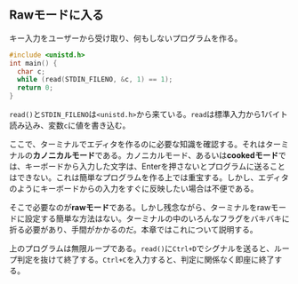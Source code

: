 ## Rawモードに入る

キー入力をユーザーから受け取り、何もしないプログラムを作る。

```c
#include <unistd.h>
int main() {
  char c;
  while (read(STDIN_FILENO, &c, 1) == 1);
  return 0;
}
```

`read()`と`STDIN_FILENO`は`<unistd.h>`から来ている。`read`は標準入力から1バイト読み込み、変数`c`に値を書き込む。

ここで、ターミナルでエディタを作るのに必要な知識を確認する。それはターミナルの**カノニカルモード**である。カノニカルモード、あるいは**cookedモード**では、キーボードから入力した文字は、Enterを押さないとプログラムに送ることはできない。これは簡単なプログラムを作る上では重宝する。しかし、エディタのようにキーボードからの入力をすぐに反映したい場合は不便である。

そこで必要なのが**rawモード**である。しかし残念ながら、ターミナルをrawモードに設定する簡単な方法はない。ターミナルの中のいろんなフラグをバキバキに折る必要があり、手間がかかるのだ。本章ではこれについて説明する。

上のプログラムは無限ループである。`read()`に`Ctrl+D`でシグナルを送ると、ループ判定を抜けて終了する。`Ctrl+C`を入力すると、判定に関係なく即座に終了する。
